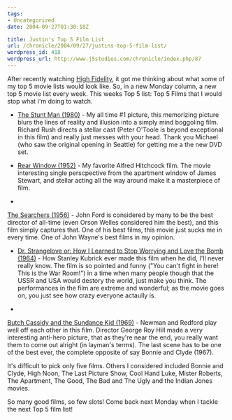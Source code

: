 ```yaml
---
tags:
- Uncategorized
date: 2004-09-27T01:30:18Z

title: Justin's Top 5 Film List
url: /chronicle/2004/09/27/justins-top-5-film-list/
wordpress_id: 418
wordpress_url: http://www.j5studios.com/chronicle/index.php/87
---
```


After recently watching <a href="http://imdb.com/title/tt0146882/">High Fidelity</a>, it got me thinking about what some of my top 5 movie lists would look like.  So, in a new Monday column, a new top 5 movie list every week.  This weeks Top 5 list: Top 5 Films that I would stop what I'm doing to watch.



  * <a href="http://imdb.com/title/tt0081568/">The Stunt Man (1980)</a> - My all time #1 picture, this memorizing picture blurs the lines of reality and illusion into a simply mind boggoling film.  Richard Rush directs a stellar cast (Peter O'Toole is beyond exceptional in this film) and really just messes with your head.  Thank you Michael (who saw the original opening in Seattle) for getting me a the new DVD set.

*
  <a href="http://imdb.com/title/tt0047396/">Rear Window (1952)</a> - My favorite Alfred Hitchcock film.  The movie interesting single perscpective from the apartment window of James Stewart, and stellar acting all the way around make it a masterpiece of film.


*
<a href="http://imdb.com/title/tt0049730/">The Searchers (1956)</a> - John Ford is considered by many to be the best director of all-time (even Orson Welles considered him the best), and this film simply captures that.  One of his best films, this movie just sucks me in every time.  One of John Wayne's best films in my opinion.


* <a href="http://imdb.com/title/tt0057012/">Dr. Strangelove or: How I Learned to Stop Worrying and Love the Bomb (1964)</a> - How Stanley Kubrick ever made this film when he did, I'll never really know.  The film is so pointed and funny ("You can't fight in here! This is the War Room!") in a time when many people though that the USSR and USA would destory the world, just make you think.  The performances in the film are extreme and wonderful; as the movie goes on, you just see how crazy everyone actaully is.

*
<a href="http://imdb.com/title/tt0064115/">Butch Cassidy and the Sundance Kid (1969)</a> - Newman and Redford play well off each other in this film.  Director George Roy Hill made a very interesting anti-hero picture, that as they're near the end, you really want them to come out alright (in layman's terms).  The last scene has to be one of the best ever, the complete opposite of say Bonnie and Clyde (1967).




It's difficult to pick only five films.  Others I considered included Bonnie and Clyde, High Noon, The Last Picture Show, Cool Hand Luke, Mister Roberts, The Apartment, The Good, The Bad and The Ugly and the Indian Jones movies.


So many good films, so few slots!  Come back next Monday when I tackle the next Top 5 film list!

